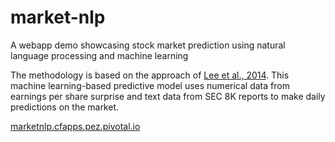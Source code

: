 # market-nlp
A webapp demo showcasing stock market prediction using natural language processing and machine learning

The methodology is based on the approach of [Lee et al., 2014](https://web.stanford.edu/~jurafsky/pubs/lrec2014_stocks.pdf). This machine learning-based predictive model uses numerical data from earnings per share surprise and text data from SEC 8K reports to make daily predictions on the market.

[marketnlp.cfapps.pez.pivotal.io](marketnlp.cfapps.pez.pivotal.io)
